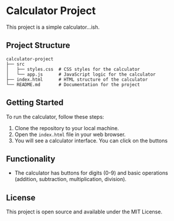 # Calculator Project

This project is a simple calculator...ish.

## Project Structure

```
calculator-project
├── src
│   ├── styles.css  # CSS styles for the calculator
│   └── app.js      # JavaScript logic for the calculator
├── index.html      # HTML structure of the calculator
└── README.md       # Documentation for the project
```


## Getting Started

To run the calculator, follow these steps:

1. Clone the repository to your local machine.
2. Open the `index.html` file in your web browser.
3. You will see a calculator interface. You can click on the buttons

## Functionality

- The calculator has buttons for digits (0-9) and basic operations (addition, subtraction, multiplication, division).

## License

This project is open source and available under the MIT License.